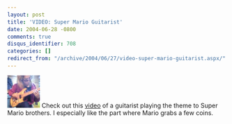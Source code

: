 ```yaml
---
layout: post
title: 'VIDEO: Super Mario Guitarist'
date: 2004-06-28 -0800
comments: true
disqus_identifier: 708
categories: []
redirect_from: "/archive/2004/06/27/video-super-mario-guitarist.aspx/"
---
```


![](/images/marioguitar.jpg) Check out this
[video](http://media.ebaumsworld.com/marioguitar.wmv) of a guitarist
playing the theme to Super Mario brothers. I especially like the part
where Mario grabs a few coins.


